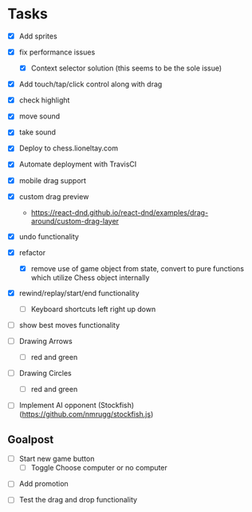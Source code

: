 # Tasks

- [x] Add sprites

- [x] fix performance issues

  - [x] Context selector solution (this seems to be the sole issue)

* [x] Add touch/tap/click control along with drag

- [x] check highlight

- [x] move sound

- [x] take sound

- [x] Deploy to chess.lioneltay.com

- [x] Automate deployment with TravisCI

- [x] mobile drag support

- [x] custom drag preview
  - https://react-dnd.github.io/react-dnd/examples/drag-around/custom-drag-layer

- [x] undo functionality

- [x] refactor
  - [x] remove use of game object from state, convert to pure functions which utilize Chess object internally

- [x] rewind/replay/start/end functionality
  - [ ] Keyboard shortcuts left right up down

* [ ] show best moves functionality

* [ ] Drawing Arrows

  - [ ] red and green

* [ ] Drawing Circles
  - [ ] red and green

- [ ] Implement AI opponent (Stockfish) (https://github.com/nmrugg/stockfish.js)

## Goalpost

- [ ] Start new game button
  - [ ] Toggle Choose computer or no computer

* [ ] Add promotion

* [ ] Test the drag and drop functionality
